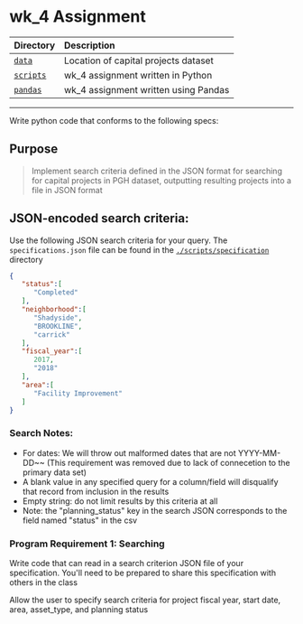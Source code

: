 # wk_4 Assignment

| Directory  | Description  |
|:--|:--|
| [`data`](https://github.com/tnakatani/python2_ccac/tree/master/wk_4/data)  | Location of capital projects dataset  |
| [`scripts`](https://github.com/tnakatani/python2_ccac/tree/master/wk_4/pandas)  | wk_4 assignment written in Python  |
| [`pandas`](https://github.com/tnakatani/python2_ccac/tree/master/wk_4/scripts)  | wk_4 assignment written using Pandas  |

---

Write python code that conforms to the following specs:

## Purpose
> Implement search criteria defined in the JSON format for searching for capital projects in PGH dataset, outputting resulting projects into a file in JSON format

## JSON-encoded search criteria:

Use the following JSON search criteria for your query.  The `specifications.json` file can be found in the [`./scripts/specification`](https://github.com/tnakatani/python2_ccac/tree/master/wk_4/scripts/specifications) directory
```JSON
{
   "status":[
      "Completed"
   ],
   "neighborhood":[
      "Shadyside",
      "BROOKLINE",
      "carrick"
   ],
   "fiscal_year":[
      2017,
      "2018"
   ],
   "area":[
      "Facility Improvement"
   ]
}
```

### Search Notes:
- For dates: We will throw out malformed dates that are not YYYY-MM-DD~~ (This requirement was removed due to lack of connecetion to the primary data set)
- A blank value in any specified query for a column/field will disqualify that record from inclusion in the results
- Empty string: do not limit results by this criteria at all
- Note: the "planning_status" key in the search JSON corresponds to the field named "status" in the csv

### Program Requirement 1: Searching
Write code that can read in a search criterion JSON file of your specification. You'll need to be prepared to share this specification with others in the class

Allow the user to specify search criteria for project fiscal year, start date, area, asset_type, and planning status
